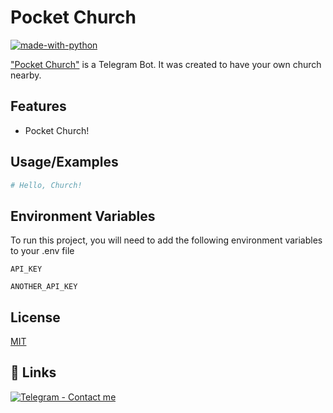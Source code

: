 # Pocket Church

[![made-with-python](https://img.shields.io/badge/Made%20with-Python-1f425f.svg)](https://www.python.org/)

["Pocket Church"](https://pocket_church_bot.t.me) is a Telegram Bot. It was created to have your own church nearby.


## Features

- Pocket Church!


## Usage/Examples

```python
# Hello, Church!
```


## Environment Variables

To run this project, you will need to add the following environment variables to your .env file

`API_KEY`

`ANOTHER_API_KEY`


## License

[MIT](https://choosealicense.com/licenses/mit/)


## 🔗 Links

[![Telegram - Contact me](https://img.shields.io/badge/Telegram-2CA5E0?style=for-the-badge&logo=telegram&logoColor=white)](https://skirtsfield.t.me)


